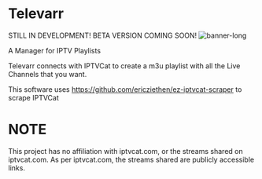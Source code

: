 # Televarr
STILL IN DEVELOPMENT! BETA VERSION COMING SOON!
![banner-long](https://user-images.githubusercontent.com/68285175/152645105-1b2abb03-4cf9-4698-acaf-862ec274a8b3.png)

A Manager for IPTV Playlists

Televarr connects with IPTVCat to create a m3u playlist with all the Live Channels that you want.

This software uses https://github.com/ericziethen/ez-iptvcat-scraper to scrape IPTVCat

# NOTE
This project has no affiliation with iptvcat.com, or the streams shared on iptvcat.com. As per iptvcat.com, the streams shared are publicly accessible links.
